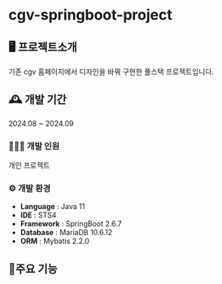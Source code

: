 # cgv-springboot-project

## 🖥️ 프로젝트소개
기존 cgv 홈페이지에서 디자인을 바꿔 구현한 풀스택 프로젝트입니다.

## 🕰️ 개발 기간
2024.08 ~ 2024.09

### 🧑‍🤝‍🧑 개발 인원
개인 프로젝트

### ⚙️ 개발 환경
- **Language** : Java 11
- **IDE** : STS4
- **Framework** : SpringBoot 2.6.7
- **Database** : MariaDB 10.6.12
- **ORM** : Mybatis 2.2.0

## 📌주요 기능
